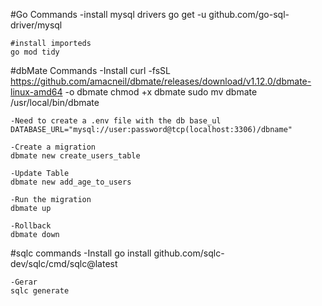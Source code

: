 #Go Commands
    -install mysql drivers
    go get -u github.com/go-sql-driver/mysql

    #install importeds
    go mod tidy

#dbMate Commands
    -Install
    curl -fsSL https://github.com/amacneil/dbmate/releases/download/v1.12.0/dbmate-linux-amd64 -o dbmate
    chmod +x dbmate
    sudo mv dbmate /usr/local/bin/dbmate

    -Need to create a .env file with the db base_ul
    DATABASE_URL="mysql://user:password@tcp(localhost:3306)/dbname"

    -Create a migration
    dbmate new create_users_table

    -Update Table
    dbmate new add_age_to_users

    -Run the migration
    dbmate up

    -Rollback
    dbmate down


#sqlc commands
    -Install
    go install github.com/sqlc-dev/sqlc/cmd/sqlc@latest

    -Gerar
    sqlc generate
